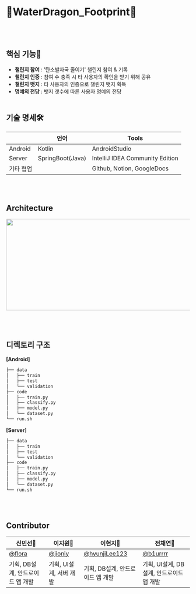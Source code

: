 # 🐾WaterDragon_Footprint🐾

 
<br></br>
## 핵심 기능🙌
- **챌린지 참여** : '탄소발자국 줄이기' 챌린지 참여 & 기록 
- **챌린지 인증** : 참여 수 충족 시 타 사용자의 확인을 받기 위해 공유
- **챌린지 뱃지** : 타 사용자의 인증으로 챌린지 뱃지 획득
- **명예의 전당** : 뱃지 갯수에 따른 사용자 명예의 전당
<br></br>
## 기술 명세🛠
|  | 언어 | Tools |
| ------ | ------ | ------ |
| Android | Kotlin | AndroidStudio |
| Server | SpringBoot(Java) | IntelliJ IDEA Community Edition |
| 기타 협업 |  | Github, Notion, GoogleDocs |

<br></br>
## Architecture
<img src="https://user-images.githubusercontent.com/68148196/152620025-1700a124-d4a3-45a7-8720-f4b361ebbe55.png" width=750 height=250>


<br></br>
## 디렉토리 구조
**[Android]**
```bash
├── data
│   ├── train
│   ├── test
│   └── validation
├── code
│   ├── train.py
│   ├── classify.py
│   ├── model.py
│   └── dataset.py
└── run.sh
``` 
**[Server]**
```bash
├── data
│   ├── train
│   ├── test
│   └── validation
├── code
│   ├── train.py
│   ├── classify.py
│   ├── model.py
│   └── dataset.py
└── run.sh
``` 

<br></br>
## Contributor
| 신민선🐲 | 이지원🐲 | 이현지🐲 | 전채연🐲 |
| ------ | ------ | ------ |------ |
| [@flora](https://github.com/flora7883) | [@jioniy](https://github.com/jioniy) | [@hyunjiLee123](https://github.com/hyunjiLee123) | [@b1urrrr](https://github.com/b1urrrr) |
| 기획, DB설계, 안드로이드 앱 개발 | 기획, UI설계, 서버 개발 | 기획, DB설계, 안드로이드 앱 개발 | 기획, UI설계, DB설계, 안드로이드 앱 개발 |
